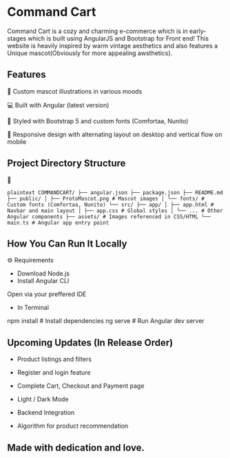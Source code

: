# Command Cart


Command Cart is a cozy and charming e-commerce which is in early-stages which is built using AngularJS and Bootstrap for Front end!
This website is heavily inspired by warm vintage aesthetics and also features a Unique mascot(Obviously for more appealing awsthetics).

## Features


🐾 Custom mascot illustrations in various moods

💻 Built with Angular (latest version)

🎨 Styled with Bootstrap 5 and custom fonts (Comfortaa, Nunito)

📱 Responsive design with alternating layout on desktop and vertical flow on mobile

## Project Directory Structure


📁<pre> ```plaintext COMMANDCART/ ├── angular.json ├── package.json ├── README.md ├── public/ │ ├── ProtoMascot.png # Mascot images │ └── fonts/ # Custom fonts (Comfortaa, Nunito) └── src/ ├── app/ │ ├── app.html # Navbar and main layout │ ├── app.css # Global styles │ └── ... # Other Angular components ├── assets/ # Images referenced in CSS/HTML └── main.ts # Angular app entry point ``` </pre>

## How You Can Run It Locally


⚙️ Requirements

- Download Node.js
- Install Angular CLI

Open via your preffered IDE

- In Terminal

npm install          # Install dependencies
ng serve             # Run Angular dev server

## Upcoming Updates (In Release Order)

- Product listings and filters

- Register and login feature

- Complete Cart, Checkout and Payment page

- Light / Dark Mode

- Backend Integration

- Algorithm for product recommendation

## Made with dedication and love.
